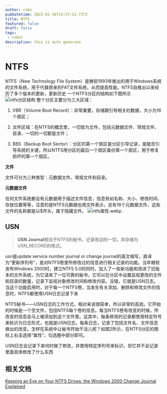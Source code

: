 ```yaml
---
author: cobo
pubDatetime: 2023-01-30T15:57:52.737Z
title: NTFS
featured: false
draft: false
tags:
 - robot
description: this is auto generate
---
```

# NTFS

NTFS（New Technology File System）是微软1993年推出的用于Windows系统的文件系统，用于代替原来的FAT文件系统，从而提高性能。NTFS自推出以来经历了多个版本的更新，更新历史
一个NTFS分区的结构如下图所示
![ntfs分区结构](ntfs数据结构.webp)
整个分区主要分为三大区域：

1. VBR（Volume Boot Record）：非常重要，存储跟引导相关的数据，大小为16个扇区；

2. 文件区域：在NTFS的概念里，一切皆为文件，包括元数据文件、常规文件、目录、一切的一切都是文件；

3. BBS（Backup Boot Sector）：分区的第一个扇区是分区引导记录，是能否引导系统的关键，所以NTFS用分区的最后一个扇区备份第一个扇区，用于修复损坏的第一个扇区。

**文件**

文件可分为三种类型：元数据文件、常规文件和目录。

**元数据文件**

任何文件系统都会有元数据用于描述文件信息，信息有如名称、大小、修改时间、存放位置等等，注意的是NTFS元数据也用文件表示，总有16个元数据文件，这些文件的名称都是以$开头，属于隐藏文件。
![ntfs属性.webp](ntfs属性.webp)
## USN

>**USN Journal**相当于NTFS的秘书，记录改动的一切，并存储为USN_RECORD的格式。

usn是update service number journal or change journal的英文缩写，直译为“更新序列号”，是对NTFS卷里所修改过的信息进行相关记录的功能。当年微软发布Windows 2000时，建立NTFS 5.0的同时，加入了一些新功能和改进了旧版本的文件系统，为它请来了一位可靠的秘书，它可以在分区中设置监视更改的文件和目录的数量，记录下监视对象修改时间和修改内容。没错，它就是USN日志。当这个功能启用时，对于每一个NTFS卷，当发生有关添加、删除和修改文件的信息时，NTFS都使用USN日志记录下来

NTFS秘书——USN日志的工作方式，相对来说很简单，所以非常的高效。它开始的时候是一个空文件，包括NTFS每个卷的信息。每当NTFS卷有改变的时候，所改变的信息会马上被添加到这个文件里。这其中，每条修改的记录都使用特定符号来标识为日志形式，也就是USN日志。每条日志，记录了包括文件名、文件信息做出的改变。怎样在系统中让秘书开始干活儿呢？如图2所示，在NTFS分区的图标上右击选择“属性”，勾选圈中部分即可。

USN日志会记录下来何时做了修改，并使用特定序列号来标识，但它并不会记录里面具体修改了什么东西

## 相关文档
[Keeping an Eye on Your NTFS Drives: the Windows 2000 Change Journal Explained](https://learn.microsoft.com/en-us/previous-versions/windows/it-pro/windows-2000-server/bb742450(v=technet.10)?redirectedfrom=MSDN)
